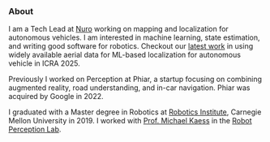 ### About

I am a Tech Lead at [Nuro](https://www.nuro.ai/) working on mapping and localization for autonomous vehicles. I am interested in machine learning, state estimation, and writing good software for robotics. Checkout our [latest work](https://arxiv.org/abs/2503.13896) in using widely available aerial data for ML-based localization for autonomous vehicle in ICRA 2025.

Previously I worked on Perception at Phiar, a startup focusing on combining augmented reality, road understanding, and in-car navigation. Phiar was acquired by Google in 2022.

I graduated with a Master degree in Robotics at [Robotics Institute](https://www.ri.cmu.edu/), Carnegie Mellon University in 2019. I worked with [Prof. Michael Kaess](https://www.cs.cmu.edu/~kaess/) in the [Robot Perception Lab](https://rpl.ri.cmu.edu/). 